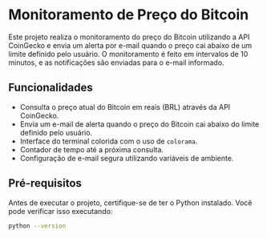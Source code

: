 # Monitoramento de Preço do Bitcoin 

Este projeto realiza o monitoramento do preço do Bitcoin utilizando a API CoinGecko e envia um alerta por e-mail quando o preço cai abaixo de um limite definido pelo usuário. O monitoramento é feito em intervalos de 10 minutos, e as notificações são enviadas para o e-mail informado.

## Funcionalidades

- Consulta o preço atual do Bitcoin em reais (BRL) através da API CoinGecko.
- Envia um e-mail de alerta quando o preço do Bitcoin cai abaixo do limite definido pelo usuário.
- Interface do terminal colorida com o uso de `colorama`.
- Contador de tempo até a próxima consulta.
- Configuração de e-mail segura utilizando variáveis de ambiente.

## Pré-requisitos

Antes de executar o projeto, certifique-se de ter o Python instalado. Você pode verificar isso executando:

```bash
python --version


